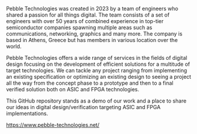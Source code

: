 Pebble Technologies was created in 2023 by a team of engineers who shared a passion for all things digital. The team consists of a set of engineers with over 50 years of combined experience in top-tier semiconductor companies spawning multiple areas such as communications, networking, graphics and many more. The company is based in Athens, Greece but has members in various location over the world.

Pebble Technologies offers a wide range of services in the fields of digital design focusing on the development of efficient solutions for a multitude of target technologies. We can tackle any project ranging from implementing an existing specification or optimizing an existing design to seeing a project all the way from the concept phase to a prototype and then to a final verified solution both on ASIC and FPGA technologies.

This GitHub repository stands as a demo of our work and a place to share our ideas in digital design/verification targeting ASIC and FPGA implementations.

https://www.pebble-technologies.net/
